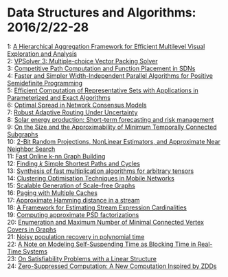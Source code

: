 # Data Structures and Algorithms: 2016/2/22-28  
1: [A Hierarchical Aggregation Framework for Efficient Multilevel Visual  Exploration and Analysis](https://doi.org/10.48550/arXiv.1511.04750)  
2: [VPSolver 3: Multiple-choice Vector Packing Solver](https://doi.org/10.48550/arXiv.1602.04876)  
3: [Competitive Path Computation and Function Placement in SDNs](https://doi.org/10.48550/arXiv.1602.06169)  
4: [Faster and Simpler Width-Independent Parallel Algorithms for Positive  Semidefinite Programming](https://doi.org/10.48550/arXiv.1201.5135)  
5: [Efficient Computation of Representative Sets with Applications in  Parameterized and Exact Algorithms](https://doi.org/10.48550/arXiv.1304.4626)  
6: [Optimal Spread in Network Consensus Models](https://doi.org/10.48550/arXiv.1401.6963)  
7: [Robust Adaptive Routing Under Uncertainty](https://doi.org/10.48550/arXiv.1408.3374)  
8: [Solar energy production: Short-term forecasting and risk management](https://doi.org/10.48550/arXiv.1602.06295)  
9: [On the Size and the Approximability of Minimum Temporally Connected  Subgraphs](https://doi.org/10.48550/arXiv.1602.06411)  
10: [2-Bit Random Projections, NonLinear Estimators, and Approximate Near  Neighbor Search](https://doi.org/10.48550/arXiv.1602.06577)  
11: [Fast Online k-nn Graph Building](https://doi.org/10.48550/arXiv.1602.06819)  
12: [Finding $k$ Simple Shortest Paths and Cycles](https://doi.org/10.48550/arXiv.1512.02157)  
13: [Synthesis of fast multiplication algorithms for arbitrary tensors](https://doi.org/10.48550/arXiv.1602.07008)  
14: [Clustering Optimisation Techniques in Mobile Networks](https://doi.org/10.48550/arXiv.1602.07040)  
15: [Scalable Generation of Scale-free Graphs](https://doi.org/10.48550/arXiv.1602.07106)  
16: [Paging with Multiple Caches](https://doi.org/10.48550/arXiv.1602.07195)  
17: [Approximate Hamming distance in a stream](https://doi.org/10.48550/arXiv.1602.07241)  
18: [A Framework for Estimating Stream Expression Cardinalities](https://doi.org/10.48550/arXiv.1510.01455)  
19: [Computing approximate PSD factorizations](https://doi.org/10.48550/arXiv.1602.07351)  
20: [Enumeration and Maximum Number of Minimal Connected Vertex Covers in  Graphs](https://doi.org/10.48550/arXiv.1602.07504)  
21: [Noisy population recovery in polynomial time](https://doi.org/10.48550/arXiv.1602.07616)  
22: [A Note on Modeling Self-Suspending Time as Blocking Time in Real-Time  Systems](https://doi.org/10.48550/arXiv.1602.07750)  
23: [On Satisfiability Problems with a Linear Structure](https://doi.org/10.48550/arXiv.1602.07876)  
24: [Zero-Suppressed Computation: A New Computation Inspired by ZDDs](https://doi.org/10.48550/arXiv.1602.08034)  